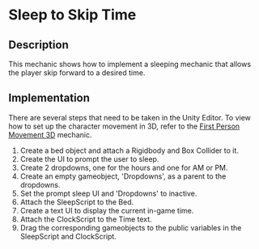 # Sleep to Skip Time

## Description
This mechanic shows how to implement a sleeping mechanic that allows the player skip forward to a desired time.

## Implementation
There are several steps that need to be taken in the Unity Editor.
To view how to set up the character movement in 3D, refer to the [First Person Movement 3D](https://github.com/t4guw/100-Unity-Mechanics-for-Programmers/tree/master/programs/first_person_movement_3d) mechanic.

   1. Create a bed object and attach a Rigidbody and Box Collider to it.
   2. Create the UI to prompt the user to sleep.
   3. Create 2 dropdowns, one for the hours and one for AM or PM.
   4. Create an empty gameobject, 'Dropdowns', as a parent to the dropdowns.
   5. Set the prompt sleep UI and 'Dropdowns' to inactive.
   6. Attach the SleepScript to the Bed.
   7. Create a text UI to display the current in-game time.
   8. Attach the ClockScript to the Time text.
   9. Drag the corresponding gameobjects to the public variables in the SleepScript and ClockScript.
